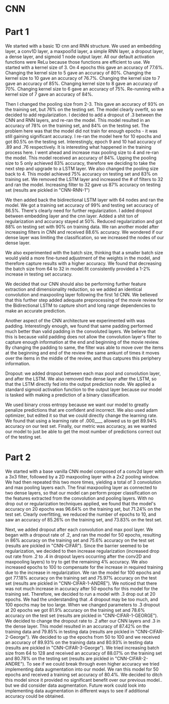 # CNN

# Part 1

We started with a basic 1D cnn and RNN structure. We used an embedding layer, a conv1D layer, a maxpool1d layer, a simple RNN layer, a dropout layer, a dense layer, and sigmoid 1 node output layer. All our default activation functions were ReLu because those functions are efficient to use. We started with a kernel size of 3. On 4 epochs this gave an accuracy of 77.6%. Changing the kernel size to 5 gave an accuracy of 80%.  Changing the kernel size to 10 gave an accuracy of 76.7%. Changing the kernel size to 7 gave an accuracy of 85%. Changing kernel size to 8 gave an accuracy of 70%. Changing kernel size to 6 gave an accuracy of 75%. Re-running with a kernel size of 7 gave an accuracy of 84%.

Then I changed the pooling size from 2-3. This gave an accuracy of 93% on the training set, but 76% on the testing set. The model clearly overfit, so we decided to add regularization. I decided to add a dropout of .3 between the CNN and RNN layers, and re-ran the model. This model resulted in an accuracy of 78% on the training set, and 84% on the testing set. The problem here was that the model did not train for enough epochs - it was still gaining significant accuracy. I re-ran the model here for 10 epochs and got 80.5% on the testing set. Interestingly, epoch 9 and 10 had accuracy of .89 and .76 respectively. It is interesting what happened in the training process here. I went ahead and increase max pooling size to 4 and re-ran the model. This model received an accuracy of 84%. Upping the pooling size to 5 only achieved 83% accuracy, therefore we deciding to take the next step and upgrade to a LSTM layer. We also changed the pooling size back to 4. This model achieved 75% accuracy on testing set and 83% on training set. We removed the LSTM layer and increased the # of filters to 32 and ran the model. Increasing filter to 32 gave us 87% accuracy on testing set (results are pickled in "CNN-RNN-1")

We then added back the bidirectional LSTM layer with 64 nodes and ran the model. We got a training set accuracy of 99% and testing set accuracy of 86.5%. There's clearly need for further regularization. I added dropout between embedding layer and the cnn layer. Added a shit ton of regularization and accuracy stayed at 50%. Reduced regularization and got 88% on testing set with 90% on training data. We ran another model after increasing filters in CNN and received 88.6% accuracy. We wondered if our dense layer was limiting the classification, so we increased the nodes of our dense layer.

We also experimented with the batch size, thinking that a smaller batch size would yield a more fine-tuned adjustment of the weights in the model, and therefore capture results with a higher accuracy. We found that decreasing the batch size from 64 to 32 in model.fit consistently provided a 1-2% increase in testing set accuracy.

We decided that our CNN should also be performing further feature extraction and dimensionality reduction, so we added an identical convolution and maxpooling layer following the first 1d CNN. We believed that this further step added adequate preprocessing of the movie review for the Bidirectional LSTM to capture short and long range dependencies to make an accurate prediction.

Another aspect of the CNN architecture we experimented with was padding. Interestingly enough, we found that same padding performed much better than valid padding in the convoluted layers. We believe that this is because valid padding does not allow the convolution layer's filter to capture enough information at the end and beginning of the movie review. By changing the padding to same, the filter was able to move over the items at the beginning and end of the review the same amkunt of times it moves over the items in the middle of the review, and thus catpures this periphery information. 

Dropout: we added dropout between each max pool and convolution layer, and after the LSTM. We also removed the dense layer after the LSTM, so that the LSTM directly fed into the output prediction node. We applied a standard sigmoid activation function to the output layer because our model is tasked with making a prediction of a binary classification.

We used binary cross entropy because we want our model to greatly penalize predictions that are confident and incorrect. We also used adam optimizer, but edited it so that we could directly change the learning rate. We found that using a learning rate of .000____ allowed us to get 89.94% accuracy on our test set. Finally, our metric was accuracy, as we wanted our model to just be able to get the most number of predictions correct out of the testing set.

# Part 2

We started with a base vanilla CNN model composed of a conv2d layer with a 3x3 filter, followed by a 2D maxpooling layer with a 2x2 pooling window. We had then repeated this two more times, yielding a total of 3 convolution and max pooling layers each. The final maxpooling layer  as connected to two   dense layers, so that our model can perform proper classification on the features extracted from the convolution and pooling layers. With no drop out or regularization techniques applied, we found that the model's accuracy on 20 epochs was 96.64% on the training set, but 71.24% on the test set. Clearly overfitting, we reduced the number of epochs to 10, and saw an accuracy of 85.26% on the training set, and 73.83% on the test set.

Next, we added dropout after each convolution and max pool layer. We began with a dropout rate of .2, and ran the model for 50 epochs, resulting in 86% accuracy on the training set and 75.6% accuracy on the test set (results are pickled in "CNN-CIFAR"). Since the barrier seemed to be regularization, we decided to then increase regularization (increased drop out rate from .2 to .4 in dropout layers occurring after the conv2D and maxpooling layers) to try to get the remaining 4% accuracy. We also increased epochs to 100 to compensate for the increase in required training due to the increase in regularization. We ran the model for 100 epochs and got 77.18% accuracy on the training set and 75.97% accuracy on the test set (results are pickled in "CNN-CIFAR-1-ANDRE"). We noticed that there was not much increase in accuracy after 50 epochs for this model for the training set. Therefore, we decided to run a model with .3 drop out at 20 epochs. We had the understanding that .4 dropout may be too much, and 100 epochs may be too large. When we changed parameters to .3 dropout at 20 epochs we got 81.9% accuracy on the training set and 78.6% accuracy on the test set (results are pickled in "CNN-CIFAR-1-GEORGE"). We decided to change the dropout rate to .2 after our CNN layers and .3 in the dense layer. This model resulted in an accuracy of 87.42% on the training data and 79.85% in testing data (results are pickled in "CNN-CIFAR-2-George"). We decided to up the epochs from 50 to 100 and we received an accuracy of 89.93% on the training data and 80.93% in testing data (results are pickled in "CNN-CIFAR-3-George"). We tried increasing batch size from 64 to 128 and received an accuracy of 88.07% on the training set and 80.78% on the testing set (results are pickled in "CNN-CIFAR-2-ANDRE"). To see if we could break through even higher accuracy we tried implementing data augmentation into our model. We ran this model for 50 epochs and received a training set accuracy of 80.4%. We decided to ditch this model since it provided no significant benefit over our previous model.. but we did consider data augmentation. Future work could look into implementing data augmentation in different ways to see if additional accuracy could be obtained.

